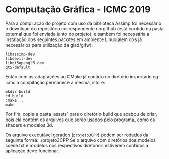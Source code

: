 # Computação Gráfica - ICMC 2019

Para a compilação do projeto com uso da biblioteca Assimp foi necessário o download do repositório correspondente no github (está contido na pasta external que foi enviada junto do projeto), e também foi necessária a instalação dos seguintes pacotes em ambiente Linux(além dos já necessários para utilização da glad/glfw):

```
libassimp-dev
libdevil-dev
libqt5opengl5-dev
qt5-default
```

Então com as adaptações ao CMake já contido no diretório importado cg-icmc a compilação permanece a mesma, isto é:

```
mkdir build
cd build
cmake ..
make
```

Por fim, copie a pasta ‘assets’ para o diretório build que acabou de criar, pois ela contém os arquivos que serão usados pelo programa, como os shaders e modelos 3d.

Os arquivo executável gerados (`projeto3CPP`) podem ser rodados da seguinte forma:
./projeto3CPP
Se o arquivo com diretórios dos modelos scene.txt e modelos nos respectivos diretórios estiverem contidos a aplicação deve funcionar.
